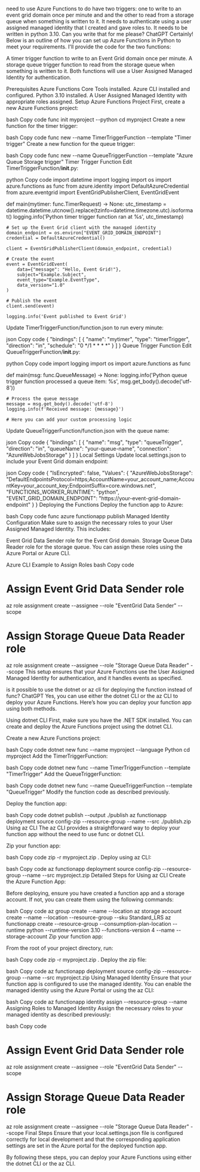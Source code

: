 need to use Azure Functions to do have two triggers: one to write to an event grid domain once per minute and and the other to read from a storage queue when something is written to it. It needs to authenticate using a user assigned managed identity that I created and gave roles to. It needs to be written in python 3.10. Can you write that for me please?
ChatGPT
Certainly! Below is an outline of how you can set up Azure Functions in Python to meet your requirements. I'll provide the code for the two functions:

A timer trigger function to write to an Event Grid domain once per minute.
A storage queue trigger function to read from the storage queue when something is written to it.
Both functions will use a User Assigned Managed Identity for authentication.

Prerequisites
Azure Functions Core Tools installed.
Azure CLI installed and configured.
Python 3.10 installed.
A User Assigned Managed Identity with appropriate roles assigned.
Setup Azure Functions Project
First, create a new Azure Functions project:

bash
Copy code
func init myproject --python
cd myproject
Create a new function for the timer trigger:

bash
Copy code
func new --name TimerTriggerFunction --template "Timer trigger"
Create a new function for the queue trigger:

bash
Copy code
func new --name QueueTriggerFunction --template "Azure Queue Storage trigger"
Timer Trigger Function
Edit TimerTriggerFunction/__init__.py:

python
Copy code
import datetime
import logging
import os
import azure.functions as func
from azure.identity import DefaultAzureCredential
from azure.eventgrid import EventGridPublisherClient, EventGridEvent

def main(mytimer: func.TimerRequest) -> None:
    utc_timestamp = datetime.datetime.utcnow().replace(tzinfo=datetime.timezone.utc).isoformat()
    logging.info('Python timer trigger function ran at %s', utc_timestamp)

    # Set up the Event Grid client with the managed identity
    domain_endpoint = os.environ["EVENT_GRID_DOMAIN_ENDPOINT"]
    credential = DefaultAzureCredential()

    client = EventGridPublisherClient(domain_endpoint, credential)

    # Create the event
    event = EventGridEvent(
        data={"message": "Hello, Event Grid!"},
        subject="Example.Subject",
        event_type="Example.EventType",
        data_version="1.0"
    )

    # Publish the event
    client.send(event)

    logging.info('Event published to Event Grid')
Update TimerTriggerFunction/function.json to run every minute:

json
Copy code
{
  "bindings": [
    {
      "name": "mytimer",
      "type": "timerTrigger",
      "direction": "in",
      "schedule": "0 */1 * * * *"
    }
  ]
}
Queue Trigger Function
Edit QueueTriggerFunction/__init__.py:

python
Copy code
import logging
import os
import azure.functions as func

def main(msg: func.QueueMessage) -> None:
    logging.info('Python queue trigger function processed a queue item: %s', msg.get_body().decode('utf-8'))

    # Process the queue message
    message = msg.get_body().decode('utf-8')
    logging.info(f'Received message: {message}')

    # Here you can add your custom processing logic
Update QueueTriggerFunction/function.json with the queue name:

json
Copy code
{
  "bindings": [
    {
      "name": "msg",
      "type": "queueTrigger",
      "direction": "in",
      "queueName": "your-queue-name",
      "connection": "AzureWebJobsStorage"
    }
  ]
}
Local Settings
Update local.settings.json to include your Event Grid domain endpoint:

json
Copy code
{
  "IsEncrypted": false,
  "Values": {
    "AzureWebJobsStorage": "DefaultEndpointsProtocol=https;AccountName=your_account_name;AccountKey=your_account_key;EndpointSuffix=core.windows.net",
    "FUNCTIONS_WORKER_RUNTIME": "python",
    "EVENT_GRID_DOMAIN_ENDPOINT": "https://your-event-grid-domain-endpoint"
  }
}
Deploying the Functions
Deploy the function app to Azure:

bash
Copy code
func azure functionapp publish <your-function-app-name>
Managed Identity Configuration
Make sure to assign the necessary roles to your User Assigned Managed Identity. This includes:

Event Grid Data Sender role for the Event Grid domain.
Storage Queue Data Reader role for the storage queue.
You can assign these roles using the Azure Portal or Azure CLI.

Azure CLI Example to Assign Roles
bash
Copy code
# Assign Event Grid Data Sender role
az role assignment create --assignee <user-assigned-managed-identity-id> --role "EventGrid Data Sender" --scope <event-grid-domain-id>

# Assign Storage Queue Data Reader role
az role assignment create --assignee <user-assigned-managed-identity-id> --role "Storage Queue Data Reader" --scope <storage-account-id>
This setup ensures that your Azure Functions use the User Assigned Managed Identity for authentication, and it handles events as specified.

is it possible to use the dotnet or az cli for deploying the function instead of func?
ChatGPT
Yes, you can use either the dotnet CLI or the az CLI to deploy your Azure Functions. Here’s how you can deploy your function app using both methods.

Using dotnet CLI
First, make sure you have the .NET SDK installed. You can create and deploy the Azure Functions project using the dotnet CLI.

Create a new Azure Functions project:

bash
Copy code
dotnet new func --name myproject --language Python
cd myproject
Add the TimerTriggerFunction:

bash
Copy code
dotnet new func --name TimerTriggerFunction --template "TimerTrigger"
Add the QueueTriggerFunction:

bash
Copy code
dotnet new func --name QueueTriggerFunction --template "QueueTrigger"
Modify the function code as described previously.

Deploy the function app:

bash
Copy code
dotnet publish --output ./publish
az functionapp deployment source config-zip --resource-group <resource-group-name> --name <function-app-name> --src ./publish.zip
Using az CLI
The az CLI provides a straightforward way to deploy your function app without the need to use func or dotnet CLI.

Zip your function app:

bash
Copy code
zip -r myproject.zip .
Deploy using az CLI:

bash
Copy code
az functionapp deployment source config-zip --resource-group <resource-group-name> --name <function-app-name> --src myproject.zip
Detailed Steps for Using az CLI
Create the Azure Function App:

Before deploying, ensure you have created a function app and a storage account. If not, you can create them using the following commands:

bash
Copy code
az group create --name <resource-group-name> --location <location>
az storage account create --name <storage-account-name> --location <location> --resource-group <resource-group-name> --sku Standard_LRS
az functionapp create --resource-group <resource-group-name> --consumption-plan-location <location> --runtime python --runtime-version 3.10 --functions-version 4 --name <function-app-name> --storage-account <storage-account-name>
Zip your function app:

From the root of your project directory, run:

bash
Copy code
zip -r myproject.zip .
Deploy the zip file:

bash
Copy code
az functionapp deployment source config-zip --resource-group <resource-group-name> --name <function-app-name> --src myproject.zip
Using Managed Identity
Ensure that your function app is configured to use the managed identity. You can enable the managed identity using the Azure Portal or using the az CLI:

bash
Copy code
az functionapp identity assign --resource-group <resource-group-name> --name <function-app-name>
Assigning Roles to Managed Identity
Assign the necessary roles to your managed identity as described previously:

bash
Copy code
# Assign Event Grid Data Sender role
az role assignment create --assignee <user-assigned-managed-identity-id> --role "EventGrid Data Sender" --scope <event-grid-domain-id>

# Assign Storage Queue Data Reader role
az role assignment create --assignee <user-assigned-managed-identity-id> --role "Storage Queue Data Reader" --scope <storage-account-id>
Final Steps
Ensure that your local.settings.json file is configured correctly for local development and that the corresponding application settings are set in the Azure portal for the deployed function app.

By following these steps, you can deploy your Azure Functions using either the dotnet CLI or the az CLI.







